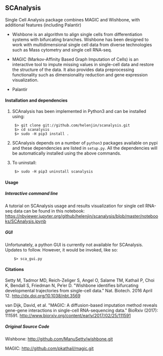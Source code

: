 SCAnalysis
------

Single Cell Analysis package
combines MAGIC and Wishbone, with additional features (including Palantir)


* Wishbone is an algorithm to align single cells from differentiation systems with bifurcating branches. Wishbone has been designed to work with multidimensional single cell data from diverse technologies such as Mass cytometry and single cell RNA-seq. 

* MAGIC (Markov-Affinity Based Graph Imputation of Cells) is an interactive tool to impute missing values in single-cell data and restore the structure of the data. It also provides data preprocessing functionality such as dimensionality reduction and gene expression visualization.

* Palantir

#### Installation and dependencies
1. SCAnalysis has been implemented in Python3 and can be installed using:

        $> git clone git://github.com/helenjin/scanalysis.git
        $> cd scanalysis
        $> sudo -H pip3 install .

2. SCAnalysis depends on a number of `python3` packages available on pypi and these dependencies are listed in `setup.py`.
All the dependencies will be automatically installed using the above commands.

3. To uninstall:
		
		$> sudo -H pip3 uninstall scanalysis

#### Usage
##### Interactive command line
A tutorial on SCAnalysis usage and results visualization for single cell RNA-seq data can be found in this notebook: 
https://nbviewer.jupyter.org/github/helenjin/scanalysis/blob/master/notebooks/SCAnalysis.ipynb

##### GUI
Unfortunately, a python GUI is currently not available for SCAnalysis. Updates to follow.
However, it would be invoked, like so:

		$> sca_gui.py

#### Citations
Setty M, Tadmor MD, Reich-Zeliger S, Angel O, Salame TM, Kathail P, Choi K, Bendall S, Friedman N, Pe’er D. "Wishbone identifies bifurcating developmental trajectories from single-cell data." Nat. Biotech. 2016 April 12. <http://dx.doi.org/10.1038/nbt.3569>

van Dijk, David, et al. "MAGIC: A diffusion-based imputation method reveals gene-gene interactions in single-cell RNA-sequencing data." BioRxiv (2017): 111591. <http://www.biorxiv.org/content/early/2017/02/25/111591>

##### Original Source Code
Wishbone: <http://github.com/ManuSetty/wishbone.git>

MAGIC: <http://github.com/pkathail/magic.git>
